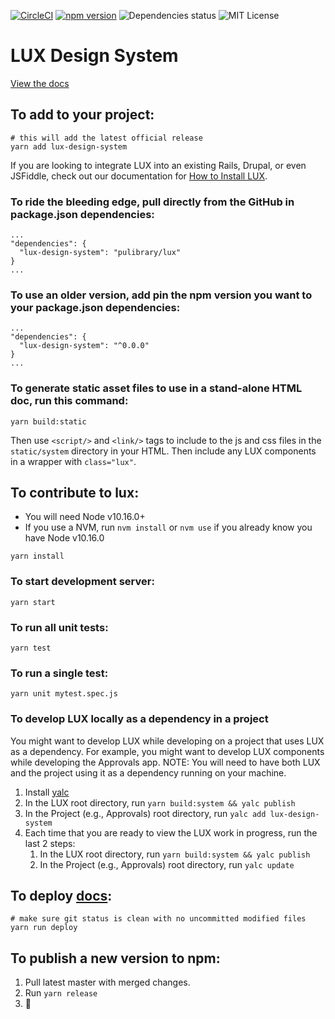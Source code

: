 [![CircleCI](https://circleci.com/gh/pulibrary/lux.svg?style=svg)](https://circleci.com/gh/pulibrary/lux) [![npm version](https://badge.fury.io/js/lux-design-system.svg)](https://badge.fury.io/js/lux-design-system) ![Dependencies status](https://david-dm.org/pulibrary/lux.svg) ![MIT License](https://img.shields.io/badge/license-MIT-blue.svg)

# LUX Design System

[View the docs](https://pulibrary.github.io/lux/docs/#/Getting%20Started)

## To add to your project:

```
# this will add the latest official release
yarn add lux-design-system
```

If you are looking to integrate LUX into an existing Rails, Drupal, or even JSFiddle, check out
our documentation for [How to Install LUX](https://pulibrary.github.io/lux/docs/#/Installing%20LUX).

### To ride the bleeding edge, pull directly from the GitHub in package.json dependencies:

```
...
"dependencies": {
  "lux-design-system": "pulibrary/lux"
}
...
```

### To use an older version, add pin the npm version you want to your package.json dependencies:

```
...
"dependencies": {
  "lux-design-system": "^0.0.0"
}
...
```

### To generate static asset files to use in a stand-alone HTML doc, run this command:

```
yarn build:static
```

Then use `<script/>` and `<link/>` tags to include to the js and css files in the `static/system` directory in your HTML. Then include any LUX components in a wrapper with `class="lux"`.

## To contribute to lux:

- You will need Node v10.16.0+
- If you use a NVM, run `nvm install` or `nvm use` if you already know you have Node v10.16.0

```
yarn install
```

### To start development server:

```
yarn start
```

### To run all unit tests:

```
yarn test
```

### To run a single test:

```
yarn unit mytest.spec.js
```

### To develop LUX locally as a dependency in a project

You might want to develop LUX while developing on a project that uses LUX as a dependency. For example, you might want to develop LUX components while developing the Approvals app. NOTE: You will need to have both LUX and the project using it as a dependency running on your machine.

1. Install [yalc](https://github.com/whitecolor/yalc)
1. In the LUX root directory, run `yarn build:system && yalc publish`
1. In the Project (e.g., Approvals) root directory, run `yalc add lux-design-system`
1. Each time that you are ready to view the LUX work in progress, run the last 2 steps:
   1. In the LUX root directory, run `yarn build:system && yalc publish`
   1. In the Project (e.g., Approvals) root directory, run `yalc update`

## To deploy [docs](https://pulibrary.github.io/lux/docs/#/Getting%20Started):

```
# make sure git status is clean with no uncommitted modified files
yarn run deploy
```

## To publish a new version to npm:

1.  Pull latest master with merged changes.
2.  Run `yarn release`
3.  :tada:
